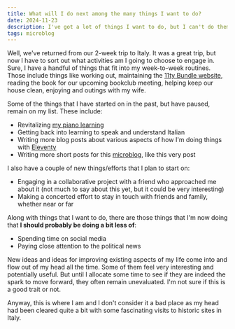 ```yaml
---
title: What will I do next among the many things I want to do?
date: 2024-11-23
description: I've got a lot of things I want to do, but I can't do them all at once. What will I do next?
tags: microblog
---
```


Well, we've returned from our 2-week trip to Italy. It was a great trip, but now I have to sort out what activities am I going to choose to engage in. Sure, I have a handful of things that fit into my week-to-week routines. Those include things like working out, maintaining the [11ty Bundle website](https://11tybundle.dev), reading the book for our upcoming bookclub meeting, helping keep our house clean, enjoying and outings with my wife.

Some of the things that I have started on in the past, but have paused, remain on my list. These include:

- Revitalizing [my piano learning](/tags/piano/)
- Getting back into learning to speak and understand Italian
- Writing more blog posts about various aspects of how I'm doing things with [Eleventy](https://11ty.dev)
- Writing more short posts for this [microblog](/microblog/), like this very post

I also have a couple of new things/efforts that I plan to start on:

- Engaging in a collaborative project with a friend who approached me about it (not much to say about this yet, but it could be very interesting)
- Making a concerted effort to stay in touch with friends and family, whether near or far

Along with things that I want to do, there are those things that I'm now doing that **I should probably be doing a bit less of**:

- Spending time on social media
- Paying close attention to the political news

New ideas and ideas for improving existing aspects of my life come into and flow out of my head all the time. Some of them feel very interesting and potentially useful. But until I allocate some time to see if they are indeed the spark to move forward, they often remain unevaluated. I'm not sure if this is a good trait or not.

Anyway, this is where I am and I don't consider it a bad place as my head had been cleared quite a bit with some fascinating visits to historic sites in Italy.
